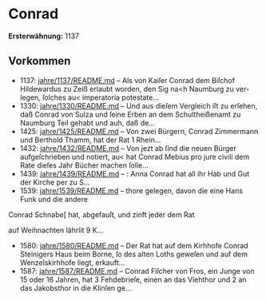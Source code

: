 # Conrad

**Ersterwähnung:** 1137

## Vorkommen
- 1137: [jahre/1137/README.md](../jahre/1137/README.md) – Als von Kaiſer Conrad dem Biſchof Hildewardus zu
Zeiß erlaubt worden, den Sig na<h Naumburg zu ver-
legen, ſolches au< imperatoria potestate...
- 1330: [jahre/1330/README.md](../jahre/1330/README.md) – Und
aus dieſem Vergleich iſt zu erſehen, daß Conrad von Sulza
und ſeine Erben an dem Schultheißenamt zu Naumburg
Teil gehabt und auh, daß de...
- 1425: [jahre/1425/README.md](../jahre/1425/README.md) – Von zwei Bürgern, Conrad Zimmermann und Berthold
Thamm, hat der Rat 1 Rhein...
- 1432: [jahre/1432/README.md](../jahre/1432/README.md) – Von jezt ab ſind die neuen Bürger aufgeſchrieben
und notiert, au< hat Conrad Mebius pro jure civili dem
Rate dieſes Jahr Bücher machen ſolle...
- 1439: [jahre/1439/README.md](../jahre/1439/README.md) – : Anna Conrad hat all ihr Hab und Gut der Kirche
per zu S...
- 1539: [jahre/1539/README.md](../jahre/1539/README.md) – thore gelegen, davon die eine Hans Funk und die andere

Conrad Schnabe[ hat, abgefauſt, und zinft jeder dem Rat

auf Weihnachten lährlit 9 K...
- 1580: [jahre/1580/README.md](../jahre/1580/README.md) – Der Rat hat auf dem Kirhhofe Conrad Steinigers
Haus beim Borne, ſo des alten Loths geweſen und auf
dem Wenzelskirhhofe liegt, erkauft...
- 1587: [jahre/1587/README.md](../jahre/1587/README.md) – Conrad Fiſcher von Fros, ein Junge von 15 oder
16 Jahren, hat 3 Fehdebrieſe, einen an das Viehthor und
2 an das Jakobsthor in die Klinſen ge...
